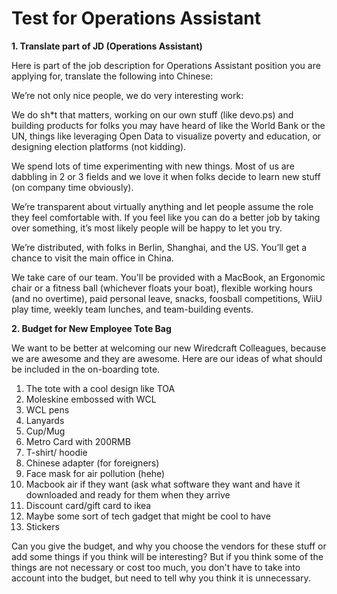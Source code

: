 # Test for Operations Assistant

**1. Translate part of JD (Operations Assistant)**

Here is part of the job description for Operations Assistant position you are applying for, translate the following into Chinese: 

We’re not only nice people, we do very interesting work:

We do sh*t that matters, working on our own stuff (like devo.ps) and building products for folks you may have heard of like the World Bank or the UN, things like leveraging Open Data to visualize poverty and education, or designing election platforms (not kidding).

We spend lots of time experimenting with new things. Most of us are dabbling in 2 or 3 fields and we love it when folks decide to learn new stuff (on company time obviously).

We’re transparent about virtually anything and let people assume the role they feel comfortable with. If you feel like you can do a better job by taking over something, it’s most likely people will be happy to let you try.

We’re distributed, with folks in Berlin, Shanghai, and the US. You’ll get a chance to visit the main office in China.

We take care of our team. You'll be provided with a MacBook, an Ergonomic chair or a fitness ball (whichever floats your boat), flexible working hours (and no overtime), paid personal leave, snacks, foosball competitions, WiiU play time, weekly team lunches, and team-building events.

**2. Budget for New Employee Tote Bag**

We want to be better at welcoming our new Wiredcraft Colleagues, because we are awesome and they are awesome.
Here are our ideas of what should be included in the on-boarding tote. 

1. The tote with a cool design like TOA
2. Moleskine embossed with WCL 
3. WCL pens
4. Lanyards
5. Cup/Mug
6. Metro Card with 200RMB
7. T-shirt/ hoodie
8. Chinese adapter (for foreigners)
9. Face mask for air pollution (hehe)
10. Macbook air if they want (ask what software they want and have it downloaded and ready for them when they arrive
11. Discount card/gift card to ikea 
12. Maybe some sort of tech gadget that might be cool to have 
13. Stickers

Can you give the budget, and why you choose the vendors for these stuff or add some things if you think will be interesting? But if you think some of the things are not necessary or cost too much, you don't have to take into account into the budget, but need to tell why you think it is unnecessary.



